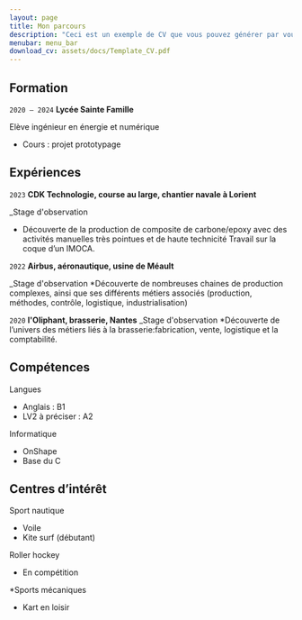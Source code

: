 ```yaml
---
layout: page
title: Mon parcours
description: "Ceci est un exemple de CV que vous pouvez générer par vous-même"
menubar: menu_bar
download_cv: assets/docs/Template_CV.pdf
---
```


## Formation 

`2020 – 2024`
**Lycée Sainte Famille**

Elève ingénieur en énergie et numérique
* Cours : projet prototypage

## Expériences

`2023` **CDK Technologie, course au large, chantier navale à Lorient**

_Stage d'observation
* Découverte de la production de composite de carbone/epoxy
  avec des activités manuelles très pointues et de haute technicité
  Travail sur la coque d’un IMOCA.
  
`2022` **Airbus, aéronautique, usine de Méault**

_Stage d'observation
*Découverte de nombreuses chaines de production complexes, ainsi que 
ses différents métiers associés (production, méthodes, contrôle,
logistique, industrialisation)

`2020` **l'Oliphant, brasserie, Nantes**
_Stage d'observation
*Découverte de l’univers des métiers liés à la brasserie:fabrication,
vente, logistique et la comptabilité.




## Compétences

Langues
* Anglais : B1
* LV2 à préciser : A2

Informatique
* OnShape
* Base du C


## Centres d’intérêt

Sport nautique
* Voile 
* Kite surf (débutant) 

Roller hockey
* En compétition

*Sports mécaniques
* Kart en loisir


  
